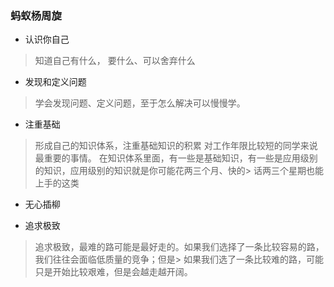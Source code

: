 ### 蚂蚁杨周旋

* 认识你自己

> 知道自己有什么， 要什么、可以舍弃什么

* 发现和定义问题

> 学会发现问题、定义问题，至于怎么解决可以慢慢学。

* 注重基础

> 形成自己的知识体系，注重基础知识的积累
> 对工作年限比较短的同学来说最重要的事情。
> 在知识体系里面，有一些是基础知识，有一些是应用级别的知识，应用级别的知识就是你可能花两三个月、快的> 话两三个星期也能上手的这类

* 无心插柳

* 追求极致

> 追求极致，最难的路可能是最好走的。如果我们选择了一条比较容易的路，我们往往会面临低质量的竞争；但是> 如果我们选了一条比较难的路，可能只是开始比较艰难，但是会越走越开阔。